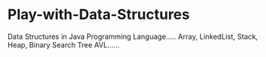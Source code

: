 # Play-with-Data-Structures
Data Structures in Java Programming Language.....  Array, LinkedList, Stack, Heap, Binary Search Tree AVL......
